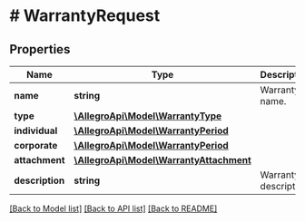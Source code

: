# # WarrantyRequest

## Properties

Name | Type | Description | Notes
------------ | ------------- | ------------- | -------------
**name** | **string** | Warranty name. | [optional]
**type** | [**\AllegroApi\Model\WarrantyType**](WarrantyType.md) |  | [optional]
**individual** | [**\AllegroApi\Model\WarrantyPeriod**](WarrantyPeriod.md) |  | [optional]
**corporate** | [**\AllegroApi\Model\WarrantyPeriod**](WarrantyPeriod.md) |  | [optional]
**attachment** | [**\AllegroApi\Model\WarrantyAttachment**](WarrantyAttachment.md) |  | [optional]
**description** | **string** | Warranty description. | [optional]

[[Back to Model list]](../../README.md#models) [[Back to API list]](../../README.md#endpoints) [[Back to README]](../../README.md)
